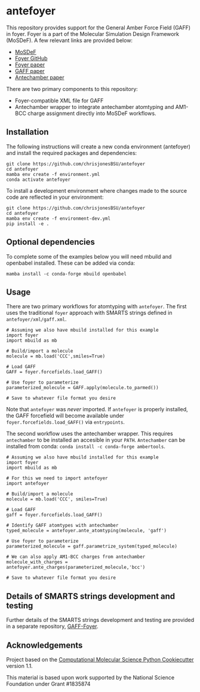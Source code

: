 antefoyer
==============================
This repository provides support for the General Amber Force Field (GAFF) in foyer. Foyer is a part of the Molecular Simulation Design Framework (MoSDeF). A few relevant links are provided below:

- [MoSDeF](https://mosdef.org)
- [Foyer GitHub](https://github.com/mosdef-hub/foyer)
- [Foyer paper](https://doi.org/10.1016/j.commatsci.2019.05.026) 
- [GAFF paper](https://doi.org/10.1002/jcc.20035)
- [Antechamber paper](https://doi.org/10.1016/j.jmgm.2005.12.005)

There are two primary components to this repository: 

- Foyer-compatible XML file for GAFF
- Antechamber wrapper to integrate antechamber atomtyping and AM1-BCC charge assignment directly into MoSDeF workflows.

## Installation
The following instructions will create a new conda environment (antefoyer) and install the required packages and dependencies:

    git clone https://github.com/chrisjonesBSU/antefoyer
    cd antefoyer
    mamba env create -f environment.yml
    conda activate antefoyer

To install a development environment where changes made to the source code are reflected in your environment:

    git clone https://github.com/chrisjonesBSU/antefoyer
    cd antefoyer
    mamba env create -f environment-dev.yml
    pip install -e .
    

## Optional dependencies
To complete some of the examples below you will need mbuild and openbabel installed. These can be added via conda:

	mamba install -c conda-forge mbuild openbabel

## Usage
There are two primary workflows for atomtyping with `antefoyer`. The first uses the traditional `foyer` approach with SMARTS strings defined in `antefoyer/xml/gaff.xml`. 

    # Assuming we also have mbuild installed for this example
    import foyer
    import mbuild as mb
    
    # Build/import a molecule
    molecule = mb.load('CCC',smiles=True)
    
    # Load GAFF
    GAFF = foyer.forcefields.load_GAFF()
    
    # Use foyer to parameterize
    parameterized_molecule = GAFF.apply(molecule.to_parmed())
    
    # Save to whatever file format you desire
    
Note that `antefoyer` was _never_ imported. If `antefoyer` is properly installed, the GAFF forcefield will become available under `foyer.forcefields.load_GAFF()` via `entrypoints`. 

The second workflow uses the antechamber wrapper. This requires `antechamber` to be installed an accesible in your `PATH`. `Antechamber` can be installed from conda: `conda install -c conda-forge ambertools`.

    # Assuming we also have mbuild installed for this example
    import foyer
    import mbuild as mb
    
    # For this we need to import antefoyer
    import antefoyer
    
    # Build/import a molecule
    molecule = mb.load('CCC', smiles=True)
    
    # Load GAFF
    gaff = foyer.forcefields.load_GAFF()
    
    # Identify GAFF atomtypes with antechamber
    typed_molecule = antefoyer.ante_atomtyping(molecule, 'gaff')
    
    # Use foyer to parameterize
    parameterized_molecule = gaff.parametrize_system(typed_molecule)
    
    # We can also apply AM1-BCC charges from antechamber
    molecule_with_charges = antefoyer.ante_charges(parameterized_molecule,'bcc')
    
    # Save to whatever file format you desire

## Details of SMARTS strings development and testing
Further details of the SMARTS strings development and testing are provided in a separate repository, [GAFF-Foyer](https://github.com/rsdefever/GAFF-foyer).

## Acknowledgements
 
Project based on the
[Computational Molecular Science Python Cookiecutter](https://github.com/molssi/cookiecutter-cms) version 1.1.


This material is based upon work supported by the National Science Foundation under Grant #1835874
